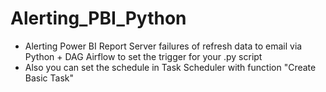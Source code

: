 # Alerting_PBI_Python
* Alerting Power BI Report Server failures of refresh data to email via Python + DAG Airflow to set the trigger for your .py script
* Also you can set the schedule in Task Scheduler with function "Create Basic Task"
